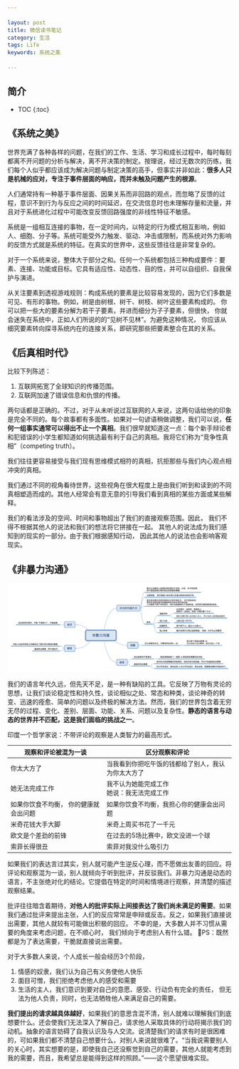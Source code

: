 ```yaml
---

layout: post
title: 微信读书笔记
category: 生活
tags: Life
keywords: 系统之美

---
```


## 简介

* TOC
{:toc}

## 《系统之美》

世界充满了各种各样的问题，在我们的工作、生活、学习和成长过程中，每时每刻都离不开问题的分析与解决，离不开决策的制定。按理说，经过无数次的历练，我们每个人似乎都应该成为解决问题与制定决策的高手，但事实并非如此：**很多人只是机械的应对，专注于事件层面的响应，而并未触及问题产生的根源**。


人们通常持有一种基于事件层面、因果关系而非回路的观点，而忽略了反馈的过程，意识不到行为与反应之间的时间延迟，在交流信息时也未理解存量和流量，并且对于系统进化过程中可能改变反馈回路强度的非线性特征不敏感。

系统是一组相互连接的事物，在一定时间内，以特定的行为模式相互影响，例如人、细胞、分子等。系统可能受外力触发、驱动、冲击或限制，而系统对外力影响的反馈方式就是系统的特征。在真实的世界中，这些反馈往往是非常复杂的。

对于一个系统来说，整体大于部分之和。任何一个系统都包括三种构成要件：要素、连接、功能或目标。它具有适应性、动态性、目的性，并可以自组织、自我保护与演进。

从关注要素到透视游戏规则：构成系统的要素是比较容易发现的，因为它们多数是可见、有形的事物。例如，树是由树根、树干、树枝、树叶这些要素构成的。 你可以把一些大的要素分解为若干子要素，并进而细分为子子要素，但很快， 你就会迷失在系统中，正如人们所说的的“见树不见林”。为避免这种情况， 你应该从细究要素转向探寻系统内在的连接关系，即研究那些把要素整合在其的关系。

## 《后真相时代》

比较下列陈述：
1. 互联网拓宽了全球知识的传播范围。
2. 互联网加速了错误信息和仇恨的传播。

两句话都是正确的。不过，对于从未听说过互联网的人来说，这两句话给他的印象是完全不同的。每个故事都有多面性。如果对一句谚语稍做调整，我们可以说，**任何一组事实通常可以得出不止一个真相**。我们很早就知道这一点：每个新手辩论者和犯错误的小学生都知道如何挑选最有利于自己的真相。我将它们称为“竞争性真相”（competing truth）。

我们往往更容易接受与我们现有思维模式相符的真相，抗拒那些与我们内心观点相冲突的真相。

我们通过不同的视角看待世界，这些视角在很大程度上是由我们听到和读到的不同真相塑造而成的。其他人经常会有意无意的引导我们看到真相的某些方面或某些解释。

我们的看法涉及的空间、时间和事物超出了我们的直接观察范围。因此， 我们不得不根据其他人的说法和我们的想法将它拼接在一起。 其他人的说法成为我们感知到的现实的一部分。由于我们根据感知行动， 因此其他人的说法也会影响客观现实。

## 《非暴力沟通》

![](/public/upload/life/nonviolent_communication.png)

我们的语言年代久远，但先天不足，是一种有缺陷的工具。它反映了万物有灵论的思想，让我们谈论稳定性和持久性，谈论相似之处、常态和种类，谈论神奇的转变、迅速的痊愈、简单的问题以及终极的解决方法。然而，我们的世界包含着无穷无尽的过程、变化、差别、层面、功能、关系、问题以及复杂性。**静态的语言与动态的世界并不匹配，这是我们面临的挑战之一**。


印度一个哲学家说：不带评论的观察是人类智力的最高形式。

|观察和评论被混为一谈|区分观察和评论|
|---|---|
|你太大方了|当我看到你把吃午饭的钱都给了别人，我认为你太大方了|
|她无法完成工作|我不认为她能完成工作<br>她说：我无法完成工作|
|如果你饮食不均衡， 你的健康就会出问题|如果你饮食不均衡，我担心你的健康会出问题|
|米奇花钱大手大脚|米奇上周买书花了一千元|
|欧文是个差劲的前锋|在过去的5场比赛中，欧文没进一个球|
|索菲长得很丑|索菲对我没什么吸引力|

如果我们的表达言过其实，别人就可能产生逆反心理，而不愿做出友善的回应。将评论和观察混为一谈，别人就倾向于听到批评，并反驳我们。非暴力沟通是动态的语言，不主张绝对化的结论。它提倡在特定的时间和情境进行观察，并清楚的描述观察结果。

批评往往暗含着期待，**对他人的批评实际上间接表达了我们尚未满足的需要**。如果我们通过批评来提出主张，人们的反应常常是申辩或反击。反之，如果我们直接说出需要，其他人就较有可能做出积极的回应。 不幸的是，大多数人并不习惯从需要的角度来考虑问题，在不顺心时， 我们倾向于考虑别人有什么错。 PS：既然都是为了表达需要，干脆就直接说出需要。

对于大多数人来说，个人成长一般会经历3个阶段，
1. 情感的奴隶，我们认为自己有义务使他人快乐
2. 面目可憎，我们拒绝考虑他人的感受和需要
3. 生活的主人，我们意识到要对自己的意愿、感受、行动负有完全的责任， 但无法为他人负责，同时，也无法牺牲他人来满足自己的需要。

**我们提出的请求越具体越好**，如果我们的意思含混不清，别人就难以理解我们到底想要什么。还会使我们无法深入了解自己，请求他人采取具体的行动将揭示我们的动机。抽象的语言妨碍了自我认识及与人交流。说清楚我们的请求有时是很困难的，可如果我们都不清楚自己想要什么，对别人来说就很难了。“当我说需要别人的关心时，其实想要的是，即使我自己还没察觉到自己的需要，其他人就能考虑到我的需要，而且，我希望总是能得到这样的照顾。”——这个愿望很难实现。